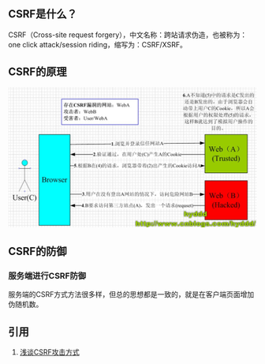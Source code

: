 ## CSRF是什么？

CSRF（Cross-site request forgery），中文名称：跨站请求伪造，也被称为：one click attack/session riding，缩写为：CSRF/XSRF。

## CSRF的原理

![](images/csrf攻击/1.jpg)

## CSRF的防御

### 服务端进行CSRF防御

服务端的CSRF方式方法很多样，但总的思想都是一致的，就是在客户端页面增加伪随机数。

## 引用

1. [浅谈CSRF攻击方式](https://www.cnblogs.com/hyddd/archive/2009/04/09/1432744.html)